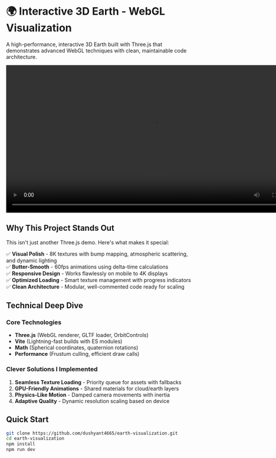 # 🌍 Interactive 3D Earth - WebGL Visualization

A high-performance, interactive 3D Earth built with Three.js that demonstrates advanced WebGL techniques with clean, maintainable code architecture.

<div align="center">
  <video src="https://raw.githubusercontent.com/dushyant4665/earth-visualization/assets/preview.mp4" controls width="800"></video>
</div>

## Why This Project Stands Out

This isn't just another Three.js demo. Here's what makes it special:

✅ **Visual Polish** - 8K textures with bump mapping, atmospheric scattering, and dynamic lighting  
✅ **Butter-Smooth** - 60fps animations using delta-time calculations  
✅ **Responsive Design** - Works flawlessly on mobile to 4K displays  
✅ **Optimized Loading** - Smart texture management with progress indicators  
✅ **Clean Architecture** - Modular, well-commented code ready for scaling  

## Technical Deep Dive

### Core Technologies
- **Three.js** (WebGL renderer, GLTF loader, OrbitControls)  
- **Vite** (Lightning-fast builds with ES modules)  
- **Math** (Spherical coordinates, quaternion rotations)  
- **Performance** (Frustum culling, efficient draw calls)  

### Clever Solutions I Implemented
1. **Seamless Texture Loading** - Priority queue for assets with fallbacks  
2. **GPU-Friendly Animations** - Shared materials for cloud/earth layers  
3. **Physics-Like Motion** - Damped camera movements with inertia  
4. **Adaptive Quality** - Dynamic resolution scaling based on device  

## Quick Start
```bash
git clone https://github.com/dushyant4665/earth-visualization.git
cd earth-visualization
npm install
npm run dev
